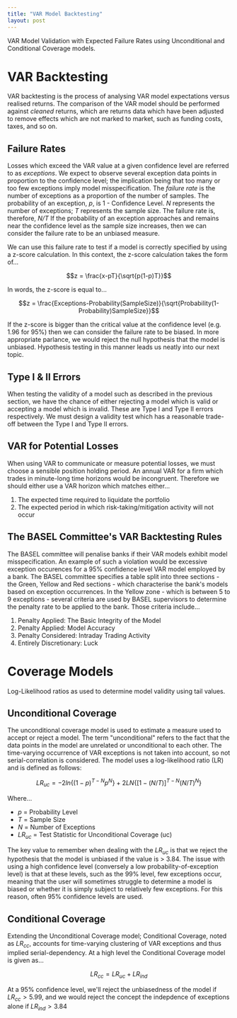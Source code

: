 ```yaml
---
title: "VAR Model Backtesting"
layout: post
---
```

VAR Model Validation with Expected Failure Rates using Unconditional and Conditional Coverage models.

# VAR Backtesting
VAR backtesting is the process of analysing VAR model expectations versus realised returns. The comparison of the VAR model should be performed against *cleaned* returns, which are returns data which have been adjusted to remove effects which are not marked to market, such as funding costs, taxes, and so on.

## Failure Rates
Losses which exceed the VAR value at a given confidence level are referred to as *exceptions*. We expect to observe several exception data points in proportion to the confidence level; the implication being that too many or too few exceptions imply model misspecification. The *failure rate* is the number of exceptions as a proportion of the number of samples. The probability of an exception, *p*, is 1 - Confidence Level. *N* represents the number of exceptions; *T* represents the sample size. The failure rate is, therefore, *N/T* If the probability of an exception approaches and remains near the confidence level as the sample size increases, then we can consider the failure rate to be an unbiased measure. 

We can use this failure rate to test if a model is correctly specified by using a z-score calculation. In this context, the z-score calculation takes the form of...

$$z = \frac{x-pT}{\sqrt{p(1-p)T}}$$

In words, the z-score is equal to...

$$z = \frac{Exceptions-Probability(SampleSize)}{\sqrt{Probability(1-Probability)SampleSize}}$$

If the z-score is bigger than the critical value at the confidence level (e.g. 1.96 for 95%) then we can consider the failure rate to be biased. In more appropriate parlance, we would reject the null hypothesis that the model is unbiased. Hypothesis testing in this manner leads us neatly into our next topic.

## Type I & II Errors
When testing the validity of a model such as described in the previous section, we have the chance of either rejecting a model which is valid or accepting a model which is invalid. These are Type I and Type II errors respectively. We must design a validity test which has a reasonable trade-off between the Type I and Type II errors. 

## VAR for Potential Losses
When using VAR to communicate or measure potential losses, we must choose a sensible position holding period. An annual VAR for a firm which trades in minute-long time horizons would be incongruent. Therefore we should either use a VAR horizon which matches either...
1. The expected time required to liquidate the portfolio
2. The expected period in which risk-taking/mitigation activity will not occur

## The BASEL Committee's VAR Backtesting Rules
The BASEL committee will penalise banks if their VAR models exhibit model misspecification. An example of such a violation would be excessive exception occurences for a 95% confidence level VAR model employed by a bank. The BASEL committee specifies a table split into three sections - the Green, Yellow and Red sections - which characterise the bank's models based on exception occurrences. In the Yellow zone - which is between 5 to 9 exceptions - several criteria are used by BASEL supervisors to determine the penalty rate to be applied to the bank. Those criteria include...

1. Penalty Applied: The Basic Integrity of the Model
2. Penalty Applied: Model Accuracy
3. Penalty Considered: Intraday Trading Activity
4. Entirely Discretionary: Luck

# Coverage Models
Log-Likelihood ratios as used to determine model validity using tail values.

## Unconditional Coverage
The unconditional coverage model is used to estimate a measure used to accept or reject a model. The term "unconditional" refers to the fact that the data points in the model are unrelated or unconditional to each other. The time-varying occurrence of VAR exceptions is not taken into account, so not serial-correlation is considered. The model uses a log-likelihood ratio (LR) and is defined as follows:

$$LR_{uc} = -2ln\lbrace(1-p)^{T-N}p^N\rbrace+2LN\lbrace[1-(N/T)]^{T-N}(N/T)^N\rbrace$$

Where...
 * *$p$* = Probability Level
 * *$T$* = Sample Size
 * *$N$* = Number of Exceptions
 * *$LR_{uc}$* = Test Statistic for Unconditional Coverage (uc)

The key value to remember when dealing with the $LR_{uc}$ is that we reject the hypothesis that the model is unbiased if the value is > 3.84. The issue with using a high confidence level (conversely a low probability-of-exception level) is that at these levels, such as the 99% level, few exceptions occur, meaning that the user will sometimes struggle to determine a model is biased or whether it is simply subject to relatively few exceptions. For this reason, often 95% confidence levels are used. 

## Conditional Coverage
Extending the Unconditional Coverage model; Conditional Coverage, noted as $LR_{cc}$, accounts for time-varying clustering of VAR exceptions and thus implied serial-dependency. At a high level the Conditional Coverage model is given as...

$$LR_{cc} = LR_{uc} + LR_{ind}$$

At a 95% confidence level, we'll reject the unbiasedness of the model if $LR_{cc} > 5.99$, and we would reject the concept the indepdence of exceptions alone if $LR_{ind} > 3.84$
